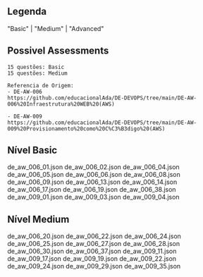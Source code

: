 ## Legenda
"Basic" | "Medium" | "Advanced"

## Possivel Assessments
~~~
15 questões: Basic 
15 questões: Medium

Referencia de Origem:
- DE-AW-006
https://github.com/educacionalAda/DE-DEVOPS/tree/main/DE-AW-006%20Infraestrutura%20WEB%20(AWS)

- DE-AW-009
https://github.com/educacionalAda/DE-DEVOPS/tree/main/DE-AW-009%20Provisionamento%20como%20C%C3%B3digo%20(AWS)
~~~

## Nível Basic 
de_aw_006_01.json
de_aw_006_02.json
de_aw_006_04.json
de_aw_006_05.json
de_aw_006_06.json
de_aw_006_08.json
de_aw_006_09.json
de_aw_006_13.json
de_aw_006_14.json
de_aw_006_17.json
de_aw_006_19.json
de_aw_006_38.json
de_aw_009_01.json
de_aw_009_03.json
de_aw_009_04.json


## Nível Medium 
de_aw_006_20.json
de_aw_006_22.json
de_aw_006_24.json
de_aw_006_25.json
de_aw_006_27.json
de_aw_006_28.json
de_aw_006_30.json
de_aw_006_37.json
de_aw_009_11.json
de_aw_009_17.json
de_aw_009_19.json
de_aw_009_22.json
de_aw_009_24.json
de_aw_009_29.json
de_aw_009_35.json